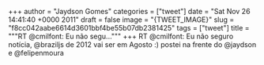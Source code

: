 
+++
author = "Jaydson Gomes"
categories = ["tweet"]
date = "Sat Nov 26 14:41:40 +0000 2011"
draft = false
image = "{TWEET_IMAGE}"
slug = "f8cc042aabe6614d3601bbf4be55b07db2381425"
tags = ["tweet"]
title = """RT @cmilfont: Eu não segu..."""
+++
RT @cmilfont: Eu não seguro notícia, @braziljs de 2012 vai ser em Agosto :) postei na frente do @jaydson e @felipenmoura
